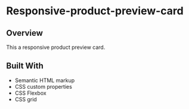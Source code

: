 # Responsive-product-preview-card

## Overview
This a responsive product preview card.

## Built With
- Semantic HTML markup
- CSS custom properties
- CSS Flexbox
- CSS grid
